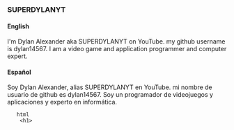 ### SUPERDYLANYT

#### English

I'm Dylan Alexander aka SUPERDYLANYT on YouTube. my github username is dylan14567. I am a video game and application programmer and computer expert.

#### Español

Soy Dylan Alexander, alias SUPERDYLANYT en YouTube. mi nombre de usuario de github es dylan14567. Soy un programador de videojuegos y aplicaciones y experto en informática.

```
   html
    <h1>

```
